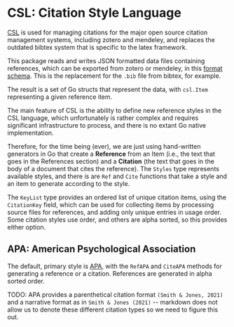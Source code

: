 # CSL: Citation Style Language

[CSL](https://citationstyles.org/) is used for managing citations for the major open source citation management systems, including zotero and mendeley, and replaces the outdated bibtex system that is specific to the latex framework.

This package reads and writes JSON formatted data files containing references, which can be exported from zotero or mendeley, in this [format schema](https://github.com/citation-style-language/schema/blob/master/schemas/input/csl-data.json). This is the replacement for the `.bib` file from bibtex, for example.

The result is a set of Go structs that represent the data, with `csl.Item` representing a given reference item.

The main feature of CSL is the ability to define new reference styles in the CSL language, which unfortunately is rather complex and requires significant infrastructure to process, and there is no extant Go native implementation.

Therefore, for the time being (ever), we are just using hand-written generators in Go that create a **Reference** from an Item (i.e., the text that goes in the References section) and a **Citation** (the text that goes in the body of a document that cites the reference). The `Styles` type represents available styles, and there is are `Ref` and `Cite` functions that take a style and an item to generate according to the style.

The `KeyList` type provides an ordered list of unique citation items, using the `CitationKey` field, which can be used for collecting items by processing source files for references, and adding only unique entries in usage order. Some citation styles use order, and others are alpha sorted, so this provides either option.

## APA: American Psychological Association

The default, primary style is [APA](https://apastyle.apa.org/style-grammar-guidelines/references/examples), with the `RefAPA` and `CiteAPA` methods for generating a reference or a citation. References are generated in alpha sorted order.

TODO: APA provides a parenthetical citation format `(Smith & Jones, 2021)` and a narrative format as in `Smith & Jones (2021)` -- markdown does not allow us to denote these different citation types so we need to figure this out.


